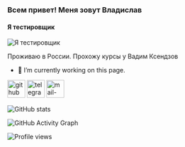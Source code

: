### Всем привет!  Меня зовут Владислав
#### Я тестировщик
![Я тестировщик](https://github.com/VladislavBroPiton)

Проживаю в России. Прохожу курсы у Вадим Ксендзов

- 🔭 I’m currently working on this page. 


[<img src='https://cdn.jsdelivr.net/npm/simple-icons@3.0.1/icons/github.svg' alt='github' height='40'>](https://github.com//VladislavBroPiton)  [<img src='https://cdn.jsdelivr.net/npm/simple-icons@3.0.1/icons/telegram.svg' alt='telegram' height='40'>](https://t.me/Bro_piton)  [<img src='https://cdn.jsdelivr.net/npm/simple-icons@3.0.1/icons/mail-dot-ru.svg' alt='mail-dot-ru' height='40'>](lfl92@mail.ru)  

![GitHub stats](https://github-readme-stats.vercel.app/api?username=https://github.com/VladislavBroPiton&show_icons=true)  

![GitHub Activity Graph](https://activity-graph.herokuapp.com/graph?username=https://github.com/VladislavBroPiton)  

![Profile views](https://gpvc.arturio.dev/https://github.com/VladislavBroPiton)  
